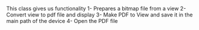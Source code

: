 This class gives us functionality
1- Prepares a bitmap file from a view
2- Convert view to pdf file and display
3- Make PDF to View and save it in the main path of the device
4- Open the PDF file

